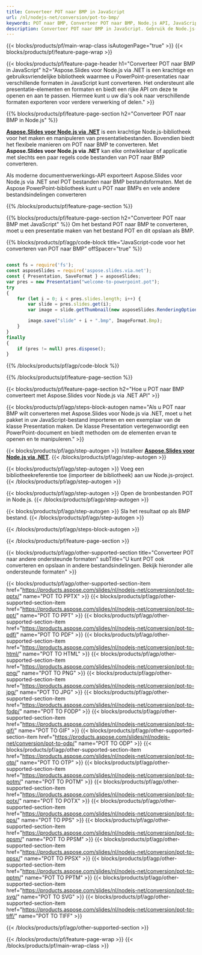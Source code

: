 ```yaml
---
title: Converteer POT naar BMP in JavaScript
url: /nl/nodejs-net/conversion/pot-to-bmp/
keywords: POT naar BMP, Converteer POT naar BMP, Node.js API, JavaScript-bibliotheek, POT, BMP
description: Converteer POT naar BMP in JavaScript. Gebruik de Node.js-bibliotheek-API om POT bestanden naar BMP te converteren
---
```


{{< blocks/products/pf/main-wrap-class isAutogenPage="true" >}}
{{< blocks/products/pf/feature-page-wrap >}}

{{< blocks/products/pf/feature-page-header h1="Converteer POT naar BMP in JavaScript" h2="Aspose.Slides voor Node.js via .NET is een krachtige en gebruiksvriendelijke bibliotheek waarmee u PowerPoint-presentaties naar verschillende formaten in JavaScript kunt converteren. Het ondersteunt alle presentatie-elementen en formaten en biedt een rijke API om deze te openen en aan te passen. Hiermee kunt u uw dia's ook naar verschillende formaten exporteren voor verdere verwerking of delen." >}}

{{% blocks/products/pf/feature-page-section h2="Converteer POT naar BMP in Node.js" %}}

[**Aspose.Slides voor Node.js via .NET**](https://products.aspose.com/slides/nl/nodejs-net/) is een krachtige Node.js-bibliotheek voor het maken en manipuleren van presentatiebestanden. Bovendien biedt het flexibele manieren om POT naar BMP te converteren. Met **Aspose.Slides voor Node.js via .NET** kan elke ontwikkelaar of applicatie met slechts een paar regels code bestanden van POT naar BMP converteren.

Als moderne documentverwerkings-API exporteert Aspose.Slides voor Node.js via .NET snel POT bestanden naar BMP bestandsformaten. Met de Aspose PowerPoint-bibliotheek kunt u POT naar BMPs en vele andere bestandsindelingen converteren

{{% /blocks/products/pf/feature-page-section %}}

{{% blocks/products/pf/feature-page-section  h2="Converteer POT naar BMP met JavaScript" %}}
Om het bestand POT naar BMP te converteren, moet u een presentatie maken van het bestand POT en dit opslaan als BMP.

{{% blocks/products/pf/agp/code-block title="JavaScript-code voor het converteren van POT naar BMP" offSpacer="true" %}}

```javascript

const fs = require('fs');
const asposeSlides = require('aspose.slides.via.net');
const { Presentation, SaveFormat } = asposeSlides;
var pres = new Presentation("welcome-to-powerpoint.pot");
try
{
    for (let i = 0; i < pres.slides.length; i++) {
        var slide = pres.slides.get(i);
        var image = slide.getThumbnail(new asposeSlides.RenderingOptions(), { width: 1080, height: 960 });

        image.save("slide" + i + ".bmp", ImageFormat.Bmp); 
    }
}
finally
{
    if (pres != null) pres.dispose();
}
```


{{% /blocks/products/pf/agp/code-block %}}

{{% /blocks/products/pf/feature-page-section %}}

{{< blocks/products/pf/feature-page-section  h2="Hoe u POT naar BMP converteert met Aspose.Slides voor Node.js via .NET API" >}}

{{< blocks/products/pf/agp/steps-block-autogen name="Als u POT naar BMP wilt converteren met Aspose.Slides voor Node.js via .NET, moet u het pakket in uw JavaScript-bestand importeren en een exemplaar van de klasse Presentation maken. De klasse Presentation vertegenwoordigt een PowerPoint-document en biedt methoden om de elementen ervan te openen en te manipuleren." >}}

{{< blocks/products/pf/agp/step-autogen >}}
Installeer [**Aspose.Slides voor Node.js via .NET**](https://products.aspose.com/slides/nl/nodejs-net/).
{{< /blocks/products/pf/agp/step-autogen >}}

{{< blocks/products/pf/agp/step-autogen >}}
Voeg een bibliotheekreferentie toe (importeer de bibliotheek) aan uw Node.js-project.
{{< /blocks/products/pf/agp/step-autogen >}}

{{< blocks/products/pf/agp/step-autogen >}}
Open de bronbestanden POT in Node.js.
{{< /blocks/products/pf/agp/step-autogen >}}

{{< blocks/products/pf/agp/step-autogen >}}
Sla het resultaat op als BMP bestand.
{{< /blocks/products/pf/agp/step-autogen >}}

{{< /blocks/products/pf/agp/steps-block-autogen >}}

{{< /blocks/products/pf/feature-page-section >}}

{{< blocks/products/pf/agp/other-supported-section title="Converteer POT naar andere ondersteunde formaten" subTitle="U kunt POT ook converteren en opslaan in andere bestandsindelingen. Bekijk hieronder alle ondersteunde formaten" >}}

{{< blocks/products/pf/agp/other-supported-section-item href="https://products.aspose.com/slides/nl/nodejs-net/conversion/pot-to-pptx/" name="POT TO PPTX" >}}
{{< blocks/products/pf/agp/other-supported-section-item href="https://products.aspose.com/slides/nl/nodejs-net/conversion/pot-to-ppt/" name="POT TO PPT" >}}
{{< blocks/products/pf/agp/other-supported-section-item href="https://products.aspose.com/slides/nl/nodejs-net/conversion/pot-to-pdf/" name="POT TO PDF" >}}
{{< blocks/products/pf/agp/other-supported-section-item href="https://products.aspose.com/slides/nl/nodejs-net/conversion/pot-to-html/" name="POT TO HTML" >}}
{{< blocks/products/pf/agp/other-supported-section-item href="https://products.aspose.com/slides/nl/nodejs-net/conversion/pot-to-png/" name="POT TO PNG" >}}
{{< blocks/products/pf/agp/other-supported-section-item href="https://products.aspose.com/slides/nl/nodejs-net/conversion/pot-to-jpg/" name="POT TO JPG" >}}
{{< blocks/products/pf/agp/other-supported-section-item href="https://products.aspose.com/slides/nl/nodejs-net/conversion/pot-to-fodp/" name="POT TO FODP" >}}
{{< blocks/products/pf/agp/other-supported-section-item href="https://products.aspose.com/slides/nl/nodejs-net/conversion/pot-to-gif/" name="POT TO GIF" >}}
{{< blocks/products/pf/agp/other-supported-section-item href="https://products.aspose.com/slides/nl/nodejs-net/conversion/pot-to-odp/" name="POT TO ODP" >}}
{{< blocks/products/pf/agp/other-supported-section-item href="https://products.aspose.com/slides/nl/nodejs-net/conversion/pot-to-otp/" name="POT TO OTP" >}}
{{< blocks/products/pf/agp/other-supported-section-item href="https://products.aspose.com/slides/nl/nodejs-net/conversion/pot-to-potm/" name="POT TO POTM" >}}
{{< blocks/products/pf/agp/other-supported-section-item href="https://products.aspose.com/slides/nl/nodejs-net/conversion/pot-to-potx/" name="POT TO POTX" >}}
{{< blocks/products/pf/agp/other-supported-section-item href="https://products.aspose.com/slides/nl/nodejs-net/conversion/pot-to-pps/" name="POT TO PPS" >}}
{{< blocks/products/pf/agp/other-supported-section-item href="https://products.aspose.com/slides/nl/nodejs-net/conversion/pot-to-ppsm/" name="POT TO PPSM" >}}
{{< blocks/products/pf/agp/other-supported-section-item href="https://products.aspose.com/slides/nl/nodejs-net/conversion/pot-to-ppsx/" name="POT TO PPSX" >}}
{{< blocks/products/pf/agp/other-supported-section-item href="https://products.aspose.com/slides/nl/nodejs-net/conversion/pot-to-pptm/" name="POT TO PPTM" >}}
{{< blocks/products/pf/agp/other-supported-section-item href="https://products.aspose.com/slides/nl/nodejs-net/conversion/pot-to-svg/" name="POT TO SVG" >}}
{{< blocks/products/pf/agp/other-supported-section-item href="https://products.aspose.com/slides/nl/nodejs-net/conversion/pot-to-tiff/" name="POT TO TIFF" >}}


{{< /blocks/products/pf/agp/other-supported-section >}}

{{< /blocks/products/pf/feature-page-wrap >}}
{{< /blocks/products/pf/main-wrap-class >}}
